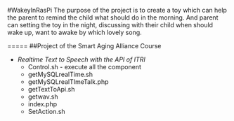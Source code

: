 #WakeyInRasPi
The purpose of the project is to create a toy which can help the parent
to remind the child what should do in the morning. And parent can setting
the toy in the night, discussing with their child when should wake up, want
to awake by which lovely song.

=====
##Project of the Smart Aging Alliance Course

* *Realtime Text to Speech with the API of ITRI* 
    -  Control.sh 
      - execute all the component
    - getMySQLrealTime.sh 
    - getMySQLrealTImeTalk.php 
    - getTextToApi.sh 
    - getwav.sh 
    - index.php 
    - SetAction.sh  

